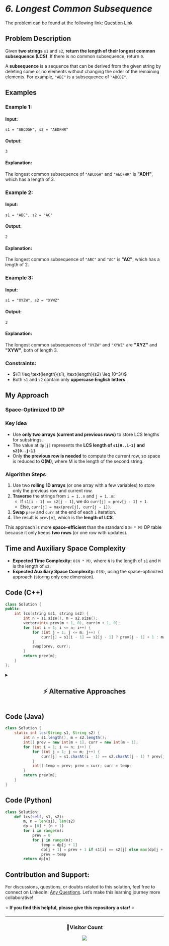# *6. Longest Common Subsequence*  

The problem can be found at the following link: [Question Link](https://www.geeksforgeeks.org/problems/longest-common-subsequence-1587115620/1)

## **Problem Description**  

Given **two strings** `s1` and `s2`, **return the length of their longest common subsequence (LCS)**. If there is no common subsequence, return `0`.  

A **subsequence** is a sequence that can be derived from the given string by deleting some or no elements without changing the order of the remaining elements. For example, `"ABE"` is a subsequence of `"ABCDE"`.  

## **Examples**  

### **Example 1:**  

#### **Input:**  
```
s1 = "ABCDGH", s2 = "AEDFHR"
```

#### **Output:**  
```
3
```

#### **Explanation:**  
The longest common subsequence of `"ABCDGH"` and `"AEDFHR"` is **"ADH"**, which has a length of 3.  


### **Example 2:**  

#### **Input:**  
```
s1 = "ABC", s2 = "AC"
```

#### **Output:**  
```
2
```

#### **Explanation:**  
The longest common subsequence of `"ABC"` and `"AC"` is **"AC"**, which has a length of 2.  


### **Example 3:**  

#### **Input:**  
```
s1 = "XYZW", s2 = "XYWZ"
```

#### **Output:**  
```
3
```

#### **Explanation:**  
The longest common subsequences of `"XYZW"` and `"XYWZ"` are **"XYZ"** and **"XYW"**, both of length 3.  


### **Constraints:**  
- $\(1 \leq \text{length}(s1), \text{length}(s2) \leq 10^3\)$  
- Both `s1` and `s2` contain only **uppercase English letters**.  


## **My Approach**  

### **Space-Optimized 1D DP**

### **Key Idea**  
- Use **only two arrays (current and previous rows)** to store LCS lengths for substrings.
- The value at `dp[j]` represents the **LCS length of `s1[0..i-1]` and `s2[0..j-1]`**.
- Only **the previous row is needed** to compute the current row, so space is reduced to **O(M)**, where M is the length of the second string.

### **Algorithm Steps**  
1. Use two **rolling 1D arrays** (or one array with a few variables) to store only the previous row and current row.  
2. **Traverse** the strings from `i = 1..n` and `j = 1..m`:  
   - If `s1[i - 1] == s2[j - 1]`, we do `curr[j] = prev[j - 1] + 1`.  
   - Else, `curr[j] = max(prev[j], curr[j - 1])`.  
3. **Swap** `prev` and `curr` at the end of each `i` iteration.  
4. The result is `prev[m]`, which is the **length of LCS**.  

This approach is more **space-efficient** than the standard `O(N * M)` DP table because it only keeps **two rows** (or one row with updates).  

## **Time and Auxiliary Space Complexity**  

- **Expected Time Complexity:** `O(N * M)`, where `N` is the length of `s1` and `M` is the length of `s2`.  
- **Expected Auxiliary Space Complexity:** `O(N)`, using the space-optimized approach (storing only one dimension).  




## **Code (C++)**

```cpp
class Solution {
public:
    int lcs(string &s1, string &s2) {
        int n = s1.size(), m = s2.size();
        vector<int> prev(m + 1, 0), curr(m + 1, 0);
        for (int i = 1; i <= n; i++) {
            for (int j = 1; j <= m; j++) {
                curr[j] = s1[i - 1] == s2[j - 1] ? prev[j - 1] + 1 : max(prev[j], curr[j - 1]);
            }
            swap(prev, curr);
        }
        return prev[m];
    }
};
```


<details>
<summary><h2 align="center">⚡ Alternative Approaches</h2></summary>


## **2️⃣ Dynamic Programming with 2D Table (O(N * M) Time, O(N * M) Space)**

### **Algorithm Steps:**
1. Create a 2D table `dp` where `dp[i][j]` stores the **length of the LCS of s1[0..i-1] and s2[0..j-1]**.
2. If characters match, `dp[i][j] = dp[i-1][j-1] + 1`.
3. If characters don't match, `dp[i][j] = max(dp[i-1][j], dp[i][j-1])`.
4. Return `dp[n][m]`, the LCS length.

```cpp
class Solution {
public:
    int lcs(string &s1, string &s2) {
        int n = s1.size(), m = s2.size();
        vector<vector<int>> dp(n + 1, vector<int>(m + 1, 0));
        for (int i = 1; i <= n; i++) {
            for (int j = 1; j <= m; j++) {
                if (s1[i - 1] == s2[j - 1]) dp[i][j] = dp[i - 1][j - 1] + 1;
                else dp[i][j] = max(dp[i - 1][j], dp[i][j - 1]);
            }
        }
        return dp[n][m];
    }
};
```
🔹 **Easier to visualize** the DP table.  
🔹 **Simpler to reconstruct** the actual LCS if needed.  


## **3️⃣ Recursive + Memoization (Top-Down DP, O(N * M))**

### **Algorithm Steps:**  
1. Define a function `helper(i, j)` that returns the LCS of `s1[0..i-1]` and `s2[0..j-1]`.  
2. If characters match, `1 + helper(i-1, j-1)`.  
3. Otherwise, `max(helper(i-1, j), helper(i, j-1))`.  
4. Use a 2D memo array `dp[i][j]` to **avoid recalculations**.

```cpp
class Solution {
public:
    int lcs(string &s1, string &s2) {
        int n = s1.size(), m = s2.size();
        vector<vector<int>> dp(n + 1, vector<int>(m + 1, -1));
        return helper(s1, s2, n, m, dp);
    }
    int helper(string &s1, string &s2, int i, int j, vector<vector<int>> &dp) {
        if (i == 0 || j == 0) return 0;
        if (dp[i][j] != -1) return dp[i][j];
        if (s1[i - 1] == s2[j - 1]) 
            return dp[i][j] = 1 + helper(s1, s2, i - 1, j - 1, dp);
        return dp[i][j] = max(helper(s1, s2, i - 1, j, dp), helper(s1, s2, i, j - 1, dp));
    }
};
```

🔹 **Top-down approach** can be more intuitive for some.  
🔹 **Same `O(N*M)` complexity** with memoization.  




## **📊 Comparison of Approaches**

| **Approach**                          | ⏱️ **Time Complexity** | 🗂️ **Space Complexity** | ✅ **Pros**                              | ⚠️ **Cons**                       |
|----------------------------------|--------------------|-----------------|---------------------------------|---------------------------------|
| **Space-Optimized 1D DP**       | 🟢 O(N * M)       | 🟢 O(N)              | Memory efficient          | No reconstruction |
| **2D Dynamic Programming**      | 🟢 O(N * M)       | 🔴 O(N * M)      | Full table stored          | Higher space usage  |
| **Memoized Recursive**          | 🟢 O(N * M)       | 🟡 O(N * M)         | Intuitive for some         | Needs recursion overhead |


## 💡 **Best Choice?**
- ✅ Use **Space-Optimized 1D DP** for **length-only** queries.
- ✅ Use **2D DP with Backtracking** if you need to **recover the actual LCS string**.
- ✅ Use **Recursive + Memoization** for **simple coding competitions** (top-down is intuitive for some coders).


</details>



## **Code (Java)**

```java
class Solution {
    static int lcs(String s1, String s2) {
        int n = s1.length(), m = s2.length();
        int[] prev = new int[m + 1], curr = new int[m + 1];
        for (int i = 1; i <= n; i++) {
            for (int j = 1; j <= m; j++) {
                curr[j] = s1.charAt(i - 1) == s2.charAt(j - 1) ? prev[j - 1] + 1 : Math.max(prev[j], curr[j - 1]);
            }
            int[] temp = prev; prev = curr; curr = temp;
        }
        return prev[m];
    }
}
```


## **Code (Python)**

```python
class Solution:
    def lcs(self, s1, s2):
        m, n = len(s1), len(s2)
        dp = [0] * (n + 1)
        for i in range(m):
            prev = 0
            for j in range(n):
                temp = dp[j + 1]
                dp[j + 1] = prev + 1 if s1[i] == s2[j] else max(dp[j + 1], dp[j])
                prev = temp
        return dp[n]
```

## **Contribution and Support:**

For discussions, questions, or doubts related to this solution, feel free to connect on LinkedIn: [Any Questions](https://www.linkedin.com/in/het-patel-8b110525a/). Let’s make this learning journey more collaborative!  

⭐ **If you find this helpful, please give this repository a star!** ⭐  

--- 

<div align="center">
  <h3><b>📍Visitor Count</b></h3>
</div>

<p align="center">
  <img src="https://profile-counter.glitch.me/Hunterdii/count.svg" />
</p>

